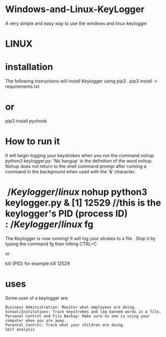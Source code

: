 # Windows-and-Linux-KeyLogger
A very simple and easy way to use the windows and linux keylogger 

# LINUX 
# installation
The following instructions will install Keylogger using pip3 .
  pip3 install -r requirements.txt
# or
  pip3 install pyxhook
  
 # How to run it
 It will begin logging your keystrokes when you run the command nohup python3 keylogger.py: 'No hangup' is the definition of the word nohup. Nohup does not return to the shell command prompt after running a command in the background when used with the '&' character.
 
 
 # $~/Keylogger/linux$ nohup python3 keylogger.py & [1] 12529 //this is the keylogger's PID (process ID) $:~/Keylogger/linux$ fg 

The Keylogger is now running! It will log your strokes to a file . Stop it by typing the command fg then hitting CTRL+C

or

kill {PID} for example kill 12529

# uses
Some uses of a keylogger are:

    Business Administration: Monitor what employees are doing.
    School/Institutions: Track keystrokes and log banned words in a file.
    Personal Control and File Backup: Make sure no one is using your computer when you are away.
    Parental Control: Track what your children are doing.
    Self analysis
